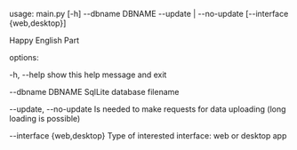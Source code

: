 usage: main.py [-h] --dbname DBNAME --update | --no-update [--interface {web,desktop}]

Happy English Part

options:

  -h, --help            show this help message and exit

  --dbname DBNAME       SqlLite database filename

  --update, --no-update
                        Is needed to make requests for data uploading (long
                        loading is possible)

  --interface {web,desktop}
                        Type of interested interface: web or desktop app